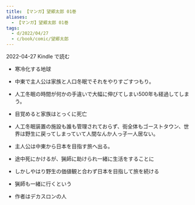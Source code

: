 ```yaml
---
title: 【マンガ】望郷太郎 01巻
aliases:
  - 【マンガ】望郷太郎 01巻
tags:
  - d/2022/04/27
  - c/book/comic/望郷太郎
---
```


2022-04-27 Kindle で読む

- 寒冷化する地球
- 中東で主人公は家族と人口冬眠でそれをやりすごすつもり。
- 人工冬眠の時間が何かの手違いで大幅に伸びてしまい500年も経過してしまう。
- 目覚めると家族はとっくに死亡
- 人工冬眠装置の施設も誰も管理されておらず、街全体もゴーストタウン、世界は野生に戻ってしまっていて人間なんか人っ子一人居ない。
- 主人公は中東から日本を目指す旅へ出る。
- 途中死にかけるが、猟師に助けられ一緒に生活をすることに
- しかしやはり野生の価値観と合わず日本を目指して旅を続ける
- 猟師も一緒に行くという


- 作者はデカスロンの人
